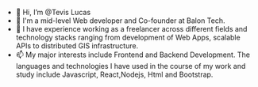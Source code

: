 - 👋 Hi, I’m @Tevis Lucas
- 🌱 I'm a mid-level Web  developer and Co-founder at Balon Tech.
- 💞️ I have experience working as a freelancer across different fields and technology stacks ranging from development of Web  Apps, scalable APIs to distributed GIS infrastructure. 
- 📫 My major interests include Frontend and Backend Development. 
     The languages and technologies I have used in the course of my work and study include Javascript, React,Nodejs, Html and Bootstrap. 


<!---
simdie/simdie is a ✨ special ✨ repository because its `README.md` (this file) appears on your GitHub profile.
You can click the Preview link to take a look at your changes.
--->
  
